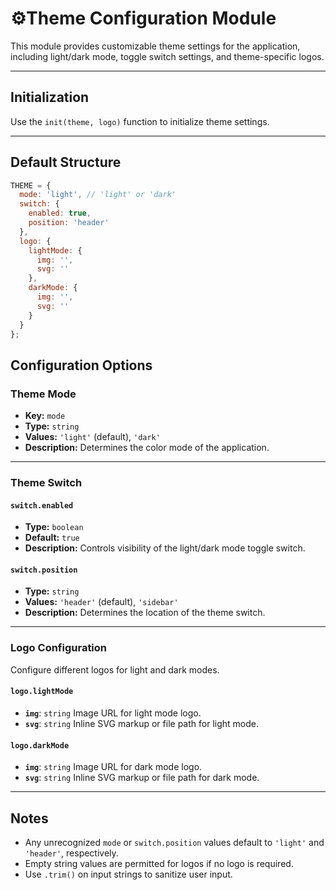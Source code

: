 # ⚙️Theme Configuration Module

This module provides customizable theme settings for the application, including light/dark mode, toggle switch settings, and theme-specific logos.

---

## Initialization

Use the `init(theme, logo)` function to initialize theme settings.

---

## Default Structure

```js
THEME = {
  mode: 'light', // 'light' or 'dark'
  switch: {
    enabled: true,
    position: 'header'
  },
  logo: {
    lightMode: {
      img: '',
      svg: ''
    },
    darkMode: {
      img: '',
      svg: ''
    }
  }
};
```

## Configuration Options

### Theme Mode

- **Key:** `mode`  
- **Type:** `string`  
- **Values:** `'light'` (default), `'dark'`  
- **Description:** Determines the color mode of the application.

---

### Theme Switch

#### `switch.enabled`

- **Type:** `boolean`  
- **Default:** `true`  
- **Description:** Controls visibility of the light/dark mode toggle switch.

#### `switch.position`

- **Type:** `string`  
- **Values:** `'header'` (default), `'sidebar'`  
- **Description:** Determines the location of the theme switch.

---

### Logo Configuration

Configure different logos for light and dark modes.

#### `logo.lightMode`

- **`img`**: `string` Image URL for light mode logo.  
- **`svg`**: `string` Inline SVG markup or file path for light mode.

#### `logo.darkMode`

- **`img`**: `string` Image URL for dark mode logo.  
- **`svg`**: `string` Inline SVG markup or file path for dark mode.

---

## Notes

- Any unrecognized `mode` or `switch.position` values default to `'light'` and `'header'`, respectively.  
- Empty string values are permitted for logos if no logo is required.  
- Use `.trim()` on input strings to sanitize user input.
